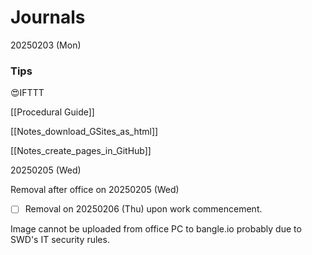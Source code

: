 # Journals

20250203 (Mon)

### Tips

😍IFTTT

[[Procedural Guide]]

[[Notes_download_GSites_as_html]]

[[Notes_create_pages_in_GitHub]]

20250205 (Wed)

Removal after office on 20250205 (Wed)

- [ ] Removal on 20250206 (Thu) upon work commencement.

Image cannot be uploaded from office PC to bangle.io probably due to SWD's IT security rules.